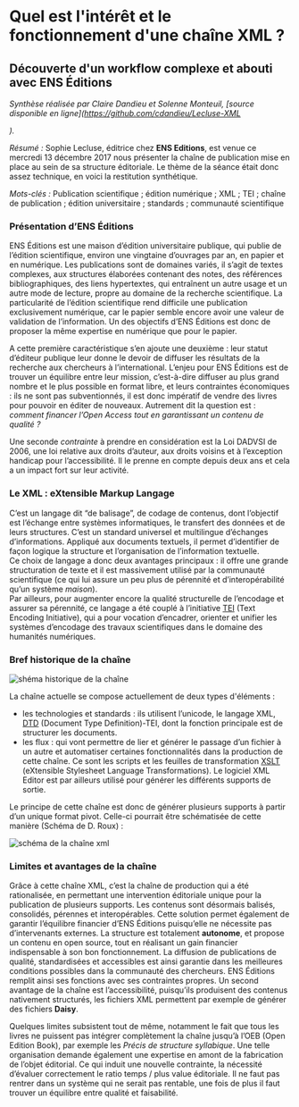 # Quel est l'intérêt et le fonctionnement d'une chaîne XML ?
## Découverte d'un workflow complexe et abouti avec ENS Éditions

*Synthèse réalisée par Claire Dandieu et Solenne Monteuil, [source disponible en ligne](https://github.com/cdandieu/Lecluse-XML*



*).*

*Résumé :* Sophie Lecluse, éditrice chez **ENS Editions**, est venue ce mercredi 13 décembre 2017 nous présenter la chaîne de publication mise en place au sein de sa structure éditoriale. Le thème de la séance était donc assez technique, en voici la restitution synthétique.

*Mots-clés :* Publication scientifique ; édition numérique ; XML ; TEI ; chaîne de publication ; édition universitaire ; standards ; communauté scientifique


### Présentation d’ENS Éditions

ENS Éditions est une maison d’édition universitaire publique, qui publie de l’édition scientifique, environ une vingtaine d’ouvrages par an, en papier et en numérique. Les publications sont de domaines variés, il s’agit de textes complexes, aux structures élaborées contenant des notes, des références bibliographiques, des liens hypertextes, qui entraînent un autre usage et un autre mode de lecture, propre au domaine de la recherche scientifique. La particularité de l’édition scientifique rend difficile une publication exclusivement numérique, car le papier semble encore avoir une valeur de validation de l’information. Un des objectifs d’ENS Éditions est donc de proposer la même expertise en numérique que pour le papier.

A cette première caractéristique s’en ajoute une deuxième : leur statut d’éditeur publique leur donne le devoir de diffuser les résultats de la recherche aux chercheurs à l’international.
L’enjeu pour ENS Éditions est de trouver un équilibre entre leur mission, c’est-à-dire diffuser au plus grand nombre et le plus possible en format libre, et leurs contraintes économiques : ils ne sont pas subventionnés, il est donc impératif de vendre des livres pour pouvoir en éditer de nouveaux. Autrement dit la question est : *comment financer l’Open Access tout en garantissant un contenu de qualité ?*

Une seconde *contrainte* à prendre en considération est la Loi DADVSI de 2006, une loi relative aux droits d’auteur, aux droits voisins et à l’exception handicap pour l’accessibilité. Il le prenne en compte depuis deux ans et cela a un impact fort sur leur activité.

### Le XML : eXtensible Markup Langage

C’est un langage dit “de balisage”, de codage de contenus, dont l’objectif est l’échange entre systèmes informatiques, le transfert des données et de leurs structures. C’est un standard universel et multilingue d’échanges d’informations. Appliqué aux documents textuels, il permet d’identifier de façon logique la structure et l’organisation de l’information textuelle.  
Ce choix de langage a donc deux avantages principaux : il offre une grande structuration de texte et il est massivement utilisé par la communauté scientifique (ce qui lui assure un peu plus de pérennité et d’interopérabilité qu’un système *maison*).  
Par ailleurs, pour augmenter encore la qualité structurelle de l’encodage et assurer sa pérennité, ce langage a été couplé à l’initiative [TEI](http://books.openedition.org/oep/1298?lang=fr) (Text Encoding Initiative), qui a pour vocation d’encadrer, orienter et unifier les systèmes d’encodage des travaux scientifiques dans le domaine des humanités numériques.

### Bref historique de la chaîne

![shéma historique de la chaîne](https://lh3.googleusercontent.com/H2fWtO17amcnBN3DsXkfOuojLJzB8BwEKz_m8oRzKXzOA2-UPE6Dqi8kvDO7E1cs1lxY6mX3-Wes=s0 "schema-historique.png")

La chaîne actuelle se compose actuellement de deux types d'éléments :

+ les technologies et standards : ils utilisent l’unicode, le langage XML, [DTD](https://fr.wikipedia.org/wiki/Document_type_definition) (Document Type Definition)-TEI, dont la fonction principale est de structurer les documents.
+ les flux : qui vont permettre de lier et générer le passage d’un fichier à un autre et automatiser certaines fonctionnalités dans la production de cette chaîne. Ce sont les scripts et les feuilles de transformation [XSLT](https://fr.wikipedia.org/wiki/Extensible_Stylesheet_Language_Transformations) (eXtensible Stylesheet Language Transformations). Le logiciel XML Editor est par ailleurs utilisé pour générer les différents supports de sortie.

Le principe de cette chaîne est donc de générer plusieurs supports à partir d’un unique format pivot. Celle-ci pourrait être schématisée de cette manière (Schéma de D. Roux) :

![schéma de la chaîne xml](https://lh3.googleusercontent.com/-NObAV_CmO7Q/WkOpZ_XN3RI/AAAAAAAAAMM/OD0RC1nhQl081YsFIstip-kEbm8gouchQCLcBGAs/s0/schema-chaine.png "schema-chaine.png")

### Limites et avantages de la chaîne

Grâce à cette chaîne XML, c’est la chaîne de production qui a été rationalisée, en permettant une intervention éditoriale unique pour la publication de plusieurs supports. Les contenus sont désormais balisés, consolidés, pérennes et interopérables. Cette solution permet également de garantir l’équilibre financier d’ENS Éditions puisqu’elle ne nécessite pas d’intervenants externes. La structure est totalement **autonome**, et propose un contenu en open source, tout en réalisant un gain financier indispensable à son bon fonctionnement. La diffusion de publications de qualité, standardisées et accessibles est ainsi garantie dans les meilleures conditions possibles dans la communauté des chercheurs. ENS Éditions remplit ainsi ses fonctions avec ses contraintes propres. Un second avantage de la chaîne est l’accessibilité, puisqu’ils produisent des contenus nativement structurés, les fichiers XML permettent par exemple de générer des fichiers **Daisy**.

Quelques limites subsistent tout de même, notamment le fait que tous les livres ne puissent pas intégrer complètement la chaîne jusqu’à l’OEB (Open Edition Book), par exemple les *Précis de structure syllabique*. Une telle organisation demande également une expertise en amont de la fabrication de l’objet éditorial. Ce qui induit une nouvelle contrainte, la nécessité d’évaluer correctement le ratio temps / plus value éditoriale. Il ne faut pas rentrer dans un système qui ne serait pas rentable, une fois de plus il faut trouver un équilibre entre qualité et faisabilité.
